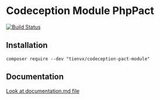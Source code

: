 # Codeception Module PhpPact

[![Build Status](https://github.com/tienvx/codeception-pact-module/workflows/main/badge.svg)](https://github.com/tienvx/codeception-pact-module/actions)

## Installation

```
composer require --dev "tienvx/codeception-pact-module"
```

## Documentation

[Look at documentation.md file](documentation.md)
